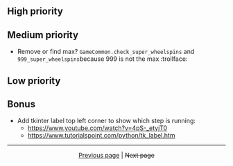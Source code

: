 ## High priority

## Medium priority

- Remove or find max? `GameCommon.check_super_wheelspins` and `999_super_wheelspins`because 999 is not the max :trollface:

## Low priority

## Bonus

- Add tkinter label top left corner to show which step is running:
  - <https://www.youtube.com/watch?v=4pS-_etyjT0>
  - <https://www.tutorialspoint.com/python/tk_label.htm>

<hr>

<div align="center">
<a href="https://github.com/kevingrillet/Py-ForzaHorizon5-Tools/wiki/Images">Previous page</a>
|
<strike>Next page</strike>
</div>

